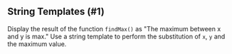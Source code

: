 ## String Templates (#1)

Display the result of the function `findMax()` as "The maximum between x and y
is max." Use a string template to perform the substitution of  `x`, `y` and
the maximum value.